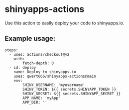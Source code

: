 # shinyapps-actions

Use this action to easily deploy your code to shinyapps.io.

## Example usage:

```
steps:
  - uses: actions/checkout@v2
    with:
        fetch-depth: 0
  - id: deploy
    name: Deploy to shinyapps.io
    uses: qwert666/shinyapps-actions@main
    env:
        SHINY_USERNAME: 'myusername'
        SHINY_TOKEN: ${{ secrets.SHINYAPP_TOKEN }}
        SHINY_SECRET: ${{ secrets.SHINYAPP_SECRET }}
        APP_NAME: 'myApp'
        APP_DIR: ''
```
